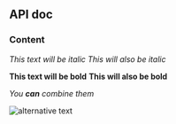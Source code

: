 ## API doc

### Content

*This text will be italic*
_This will also be italic_

**This text will be bold**
__This will also be bold__

_You **can** combine them_

![alternative text](https://raw.githubusercontent.com/KITSIlyaMiflig/Markdown-test/master/List.iuml)
